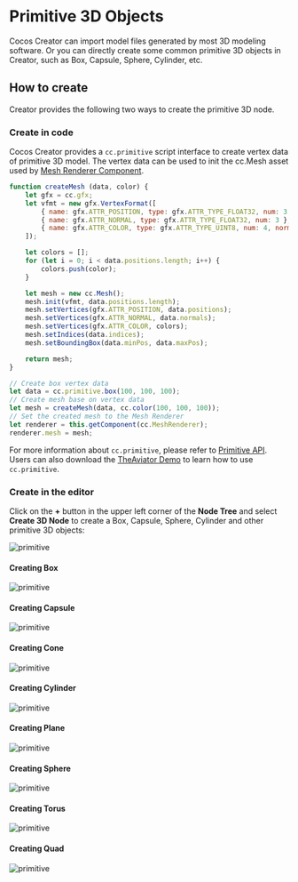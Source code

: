 # Primitive 3D Objects

Cocos Creator can import model files generated by most 3D modeling software. Or you can directly create some common primitive 3D objects in Creator, such as Box, Capsule, Sphere, Cylinder, etc.

## How to create

Creator provides the following two ways to create the primitive 3D node.

### Create in code

Cocos Creator provides a `cc.primitive` script interface to create vertex data of primitive 3D model. The vertex data can be used to init the cc.Mesh asset used by [Mesh Renderer Component](mesh-renderer.md).

```js
function createMesh (data, color) {
    let gfx = cc.gfx;
    let vfmt = new gfx.VertexFormat([
        { name: gfx.ATTR_POSITION, type: gfx.ATTR_TYPE_FLOAT32, num: 3 },
        { name: gfx.ATTR_NORMAL, type: gfx.ATTR_TYPE_FLOAT32, num: 3 },
        { name: gfx.ATTR_COLOR, type: gfx.ATTR_TYPE_UINT8, num: 4, normalize: true },
    ]);

    let colors = [];
    for (let i = 0; i < data.positions.length; i++) {
        colors.push(color);
    }

    let mesh = new cc.Mesh();
    mesh.init(vfmt, data.positions.length);
    mesh.setVertices(gfx.ATTR_POSITION, data.positions);
    mesh.setVertices(gfx.ATTR_NORMAL, data.normals);
    mesh.setVertices(gfx.ATTR_COLOR, colors);
    mesh.setIndices(data.indices);
    mesh.setBoundingBox(data.minPos, data.maxPos);

    return mesh;
}

// Create box vertex data
let data = cc.primitive.box(100, 100, 100);
// Create mesh base on vertex data
let mesh = createMesh(data, cc.color(100, 100, 100));
// Set the created mesh to the Mesh Renderer
let renderer = this.getComponent(cc.MeshRenderer);
renderer.mesh = mesh;
```

For more information about `cc.primitive`, please refer to [Primitive API](../../../api/en/modules/primitive.html). Users can also download the [TheAviator Demo](https://github.com/cocos/cocos-example-the-aviator) to learn how to use `cc.primitive`.

### Create in the editor

Click on the **+** button in the upper left corner of the **Node Tree** and select **Create 3D Node** to create a Box, Capsule, Sphere, Cylinder and other primitive 3D objects:

![primitive](./img/primitive-1.jpg)

#### Creating Box

![primitive](./img/primitive-2.jpg)

#### Creating Capsule

![primitive](./img/primitive-3.jpg)

#### Creating Cone

![primitive](./img/primitive-4.jpg)

#### Creating Cylinder

![primitive](./img/primitive-5.jpg)

#### Creating Plane

![primitive](./img/primitive-6.jpg)

#### Creating Sphere

![primitive](./img/primitive-7.jpg)

#### Creating Torus

![primitive](./img/primitive-8.jpg)

#### Creating Quad

![primitive](./img/primitive-9.jpg)
